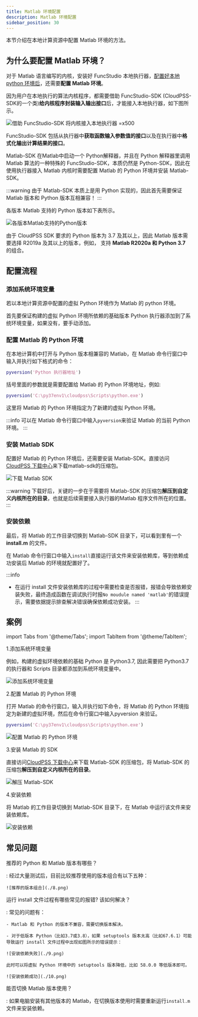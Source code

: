 ```yaml
---
title: Matlab 环境配置
description: Matlab 环境配置
sidebar_position: 30
---
```


本节介绍在本地计算资源中配置 Matlab 环境的方法。

## 为什么要配置 Matlab 环境？

对于 Matlab 语言编写的内核，安装好 FuncStudio 本地执行器，[配置好本地 python 环境后](../python/index.md)，还需要**配置 Matlab 环境**。

因为用户在本地执行的算法内核程序，都需要借助 FuncStudio-SDK (CloudPSS-SDK的一个类)**给内核程序封装输入输出接口**后，才能接入本地执行器，如下图所示。

![借助 FuncStudio-SDK 将内核接入本地执行器 =x500](./1.png)

FuncStudio-SDK 包括从执行器中**获取函数输入参数值的接口**以及在执行器中**格式化输出计算结果的接口**。

Matlab-SDK 在Matlab中启动一个 Python解释器，并且在 Python 解释器里调用 Matlab 算法的一种特殊的 FuncStudio-SDK，本质仍然是 Python-SDK，因此在使用执行器接入 Matlab 内核时需要配置 Matlab 的 Python 环境并安装 Matlab-SDK。

:::warning
由于 Matlab-SDK 本质上是用 Python 实现的，因此首先需要保证 Matlab 版本和 Python 版本互相兼容！
:::

各版本 Matlab 支持的 Python 版本如下表所示。

![各版本Matlab支持的Python版本](./2.png)

由于 CloudPSS SDK 要求的 Python 版本为 3.7 及其以上，因此 Matlab 版本需要选择 R2019a 及其以上的版本，例如， 支持 **Matlab R2020a 和 Python 3.7** 的组合。

## 配置流程

### 添加系统环境变量

若以本地计算资源中配置的虚拟 Python 环境作为 Matlab 的 python 环境。

首先要保证构建的虚拟 Python 环境所依赖的基础版本 Python 执行器添加到了系统环境变量，如果没有，要手动添加。

### 配置 Matlab 的 Python 环境

在本地计算机中打开与 Python 版本相兼容的 Matlab，在 Matlab 命令行窗口中输入并执行如下格式的命令：

```matlab showLineNumbers
pyversion('Python 执行器地址')  
```
括号里面的参数就是需要配置给 Matlab 的 Python 环境地址，例如:

```matlab showLineNumbers
pyversion('C:\py37env1\cloudpss\Scripts\python.exe')  
```
这里将 Matlab 的 Python 环境指定为了新建的虚拟 Python 环境。

:::info
可以在 Matlab 命令行窗口中输入`pyversion`来验证 Matlab 的当前 Python 环境。
:::

### 安装 Matlab SDK

配置好 Matlab 的 Python 环境后，还需要安装 Matlab-SDK。直接访问[CloudPSS 下载中心](https://downloads.cloudpss.net/)来下载matlab-sdk的压缩包。

![下载 Matlab SDK](./4.png)

:::warning
下载好后，关键的一步在于需要将 Matlab-SDK 的压缩包**解压到自定义内核所在的目录**，也就是后续需要接入执行器的Matlab 程序文件所在的位置。
:::

### 安装依赖

最后，将 Matlab 的工作目录切换到 Matlab-SDK 目录下，可以看到里有一个 **install.m** 的文件。

在 Matlab 命令行窗口中输入`install`直接运行该文件来安装依赖库，等到依赖成功安装后 Matlab 的环境就配置好了。

:::info
- 在运行 install 文件安装依赖库的过程中需要检查是否报错，报错会导致依赖安装失败，最终造成函数在调试执行时报`No moudule named 'matlab'`的错误提示，需要依据提示排查解决错误确保依赖成功安装。
:::

## 案例

import Tabs from '@theme/Tabs';
import TabItem from '@theme/TabItem';

<Tabs>
<TabItem value="js" label="在本地计算机上配置 Matlab 环境">

1.添加系统环境变量
   
例如，构建的虚拟环境依赖的基础 Python 是 Python3.7, 因此需要把 Python3.7 的执行器和 Scripts 目录都添加到系统环境变量中。

![添加系统环境变量](./5.png)


2.配置 Matlab 的 Python 环境
   
打开 Matlab 的命令行窗口，输入并执行如下命令，将 Matlab 的 Python 环境指定为新建的虚拟环境，然后在命令行窗口中输入pyversion 来验证。

```matlab showLineNumbers
pyversion('C:\py37env1\cloudpss\Scripts\python.exe')  
```

![配置 Matlab 的 Python 环境](./6.png)

3.安装 Matlab 的 SDK
   
直接访问[CloudPSS 下载中心](https://downloads.cloudpss.net/)来下载 Matlab-SDK 的压缩包，将 Matlab-SDK 的压缩包**解压到自定义内核所在的目录**。

![解压 Matlab-SDK ](./3.png)

4.安装依赖

将 Matlab 的工作目录切换到 Matlab-SDK 目录下，在 Matlab 中运行该文件来安装依赖库。

![安装依赖](./7.png)

</TabItem>
</Tabs>

## 常见问题

推荐的 Python 和 Matlab 版本有哪些？

:   经过大量测试后，目前比较推荐使用的版本组合有以下五种：

    ![推荐的版本组合](./8.png)

运行 install 文件过程有哪些常见的报错? 该如何解决？
    
:   常见的问题有：

    - Matlab 和 Python 的版本不兼容，需要切换版本解决。
  
    - 对于低版本 Python（比如3.7或3.8），如果 setuptools 版本太高（比如67.6.1）可能导致运行 install 文件过程中出现如图所示的错误提示：
  
    ![安装依赖失败](./9.png)

    此时可以将虚拟 Python 环境中的 setuptools 版本降低，比如 58.0.0 等低版本即可。

    ![安装依赖成功](./10.png)


能否切换 Matlab 版本使用？

:   如果电脑安装有其他版本的 Matlab，在切换版本使用时需要重新运行`install.m`文件来安装依赖。


